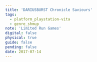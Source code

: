```yaml
---
title: 'DARIUSBURST Chronicle Saviours'
tags:
  - platform_playstation-vita
  - genre_shmup
note: 'Limited Run Games'
digital: false
physical: true
guide: false
pending: false
date: 2017-07-14
---
```

